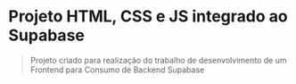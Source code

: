 # Projeto HTML, CSS e JS integrado ao Supabase
> Projeto criado para realização do trabalho de desenvolvimento de um Frontend para Consumo de Backend Supabase 


